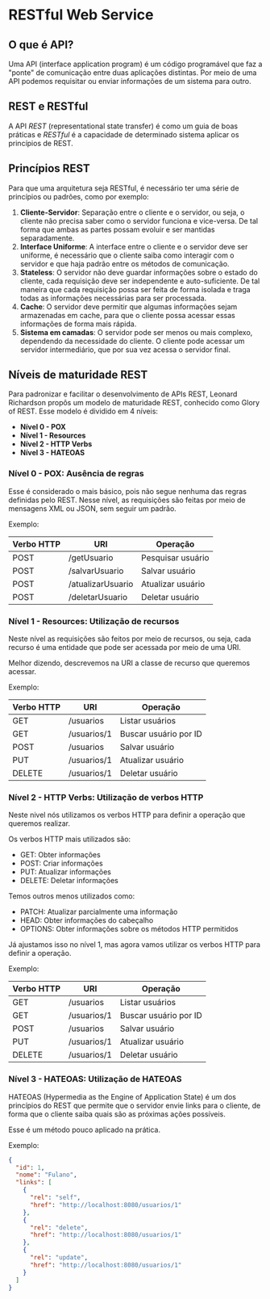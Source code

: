 # RESTful Web Service

## O que é API?

Uma API (interface application program) é um código programável que faz a "ponte" de comunicação entre duas aplicações distintas.
Por meio de uma API podemos requisitar ou enviar informações de um sistema para outro.

## REST e RESTful

A API *REST* (representational state transfer) é como um guia de boas práticas e *RESTful* é a capacidade de determinado sistema aplicar os princípios de REST.

## Princípios REST

Para que uma arquitetura seja RESTful, é necessário ter uma série de princípios ou padrões, como por exemplo:

1. **Cliente-Servidor**: Separação entre o cliente e o servidor, ou seja, o cliente não precisa saber como o servidor funciona e vice-versa. De tal forma que ambas as partes possam evoluir e ser mantidas separadamente.
2. **Interface Uniforme**: A interface entre o cliente e o servidor deve ser uniforme, é necessário que o cliente saiba como interagir com o servidor e que haja padrão entre os métodos de comunicação.
3. **Stateless**: O servidor não deve guardar informações sobre o estado do cliente, cada requisição deve ser independente e auto-suficiente. De tal maneira que cada requisição possa ser feita de forma isolada e traga todas as informações necessárias para ser processada.
4. **Cache**: O servidor deve permitir que algumas informações sejam armazenadas em cache, para que o cliente possa acessar essas informações de forma mais rápida.
5. **Sistema em camadas**: O servidor pode ser menos ou mais complexo, dependendo da necessidade do cliente. O cliente pode acessar um servidor intermediário, que por sua vez acessa o servidor final.

## Níveis de maturidade REST

Para padronizar e facilitar o desenvolvimento de APIs REST, Leonard Richardson propôs um modelo de maturidade REST, conhecido como Glory of REST. Esse modelo é dividido em 4 níveis:

* **Nível 0 - POX**
* **Nível 1 - Resources**
* **Nível 2 - HTTP Verbs**
* **Nível 3 - HATEOAS**

### Nível 0 - POX: Ausência de regras

Esse é considerado o mais básico, pois não segue nenhuma das regras definidas pelo REST. Nesse nível, as requisições são feitas por meio de mensagens XML ou JSON, sem seguir um padrão.

Exemplo:

|Verbo HTTP|URI|Operação|
|---|---|---|
| POST | /getUsuario | Pesquisar usuário |
| POST | /salvarUsuario | Salvar usuário |
| POST | /atualizarUsuario | Atualizar usuário |
| POST | /deletarUsuario | Deletar usuário |

### Nível 1 - Resources: Utilização de recursos

Neste nível as requisições são feitos por meio de recursos, ou seja, cada recurso é uma entidade que pode ser acessada por meio de uma URI.

Melhor dizendo, descrevemos na URI a classe de recurso que queremos acessar.

Exemplo:

|Verbo HTTP|URI|Operação|
|---|---|---|
| GET | /usuarios | Listar usuários |
| GET | /usuarios/1 | Buscar usuário por ID |
| POST | /usuarios | Salvar usuário |
| PUT | /usuarios/1 | Atualizar usuário |
| DELETE | /usuarios/1 | Deletar usuário |

### Nível 2 - HTTP Verbs: Utilização de verbos HTTP

Neste nivel nós utilizamos os verbos HTTP para definir a operação que queremos realizar.

Os verbos HTTP mais utilizados são:
- GET: Obter informações
- POST: Criar informações
- PUT: Atualizar informações
- DELETE: Deletar informações

Temos outros menos utilizados como:
- PATCH: Atualizar parcialmente uma informação
- HEAD: Obter informações do cabeçalho
- OPTIONS: Obter informações sobre os métodos HTTP permitidos

Já ajustamos isso no nível 1, mas agora vamos utilizar os verbos HTTP para definir a operação.

Exemplo:

|Verbo HTTP|URI|Operação|
|---|---|---|
| GET | /usuarios | Listar usuários |
| GET | /usuarios/1 | Buscar usuário por ID |
| POST | /usuarios | Salvar usuário |
| PUT | /usuarios/1 | Atualizar usuário |
| DELETE | /usuarios/1 | Deletar usuário |

### Nível 3 - HATEOAS: Utilização de HATEOAS

HATEOAS (Hypermedia as the Engine of Application State) é um dos princípios do REST que permite que o servidor envie links para o cliente, de forma que o cliente saiba quais são as próximas ações possíveis.

Esse é um método pouco aplicado na prática.

Exemplo:

```json
{
  "id": 1,
  "nome": "Fulano",
  "links": [
    {
      "rel": "self",
      "href": "http://localhost:8080/usuarios/1"
    },
    {
      "rel": "delete",
      "href": "http://localhost:8080/usuarios/1"
    },
    {
      "rel": "update",
      "href": "http://localhost:8080/usuarios/1"
    }
  ]
}
```




